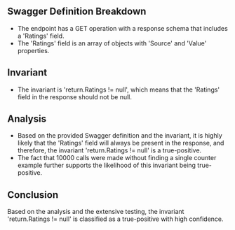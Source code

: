 ## Swagger Definition Breakdown
- The endpoint has a GET operation with a response schema that includes a 'Ratings' field.
- The 'Ratings' field is an array of objects with 'Source' and 'Value' properties.

## Invariant
- The invariant is 'return.Ratings != null', which means that the 'Ratings' field in the response should not be null.

## Analysis
- Based on the provided Swagger definition and the invariant, it is highly likely that the 'Ratings' field will always be present in the response, and therefore, the invariant 'return.Ratings != null' is a true-positive.
- The fact that 10000 calls were made without finding a single counter example further supports the likelihood of this invariant being true-positive.

## Conclusion
Based on the analysis and the extensive testing, the invariant 'return.Ratings != null' is classified as a true-positive with high confidence.
